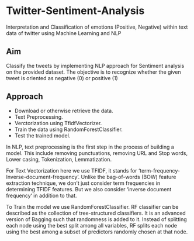 # Twitter-Sentiment-Analysis
Interpretation and Classification of emotions (Positive, Negative) within text data of twitter using Machine Learning and NLP
## Aim 
Classify the tweets by implementing NLP approach for Sentiment analysis on the provided dataset. The objective is to recognize whether the given tweet is oriented as negative (0) or positive (1)
## Approach
- Download or otherwise retrieve the data.
- Text Preprocessing.
- Verctorization using TfidfVectorizer.
- Train the data using RandomForestClassifier.
- Test the trained model. 

In NLP, text preprocessing is the first step in the process of building a model. This include removing punctuations, removing URL and Stop words, Lower casing, Tokenization, Lemmatization.

For Text Vectorization here we use TFIDF, it stands for ‘term-frequency-Inverse-document-frequency’. Unlike the bag-of-words (BOW) feature extraction technique, we don’t just consider term frequencies in determining TFIDF features. But we also consider ‘inverse document frequency‘ in addition to that.

To Train the model we use RandomForestClassifier. RF  classifier can be described as the collection of tree-structured classifiers. It is an advanced version of Bagging such that randomness is added to it. Instead of splitting each node using the best split among all variables, RF splits each node using the best among a subset of predictors randomly chosen at that node.  

